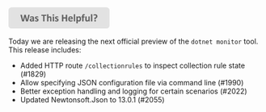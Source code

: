
[<img src=/images/WasThisHelpful.png width="200"/>](https://www.research.net/r/DGDQWXH?src=releaseNotes)

Today we are releasing the next official preview of the `dotnet monitor` tool. This release includes:

- Added HTTP route `/collectionrules` to inspect collection rule state (#1829)
- Allow specifying JSON configuration file via command line (#1990)
- Better exception handling and logging for certain scenarios (#2022)
- Updated Newtonsoft.Json to 13.0.1 (#2055)

